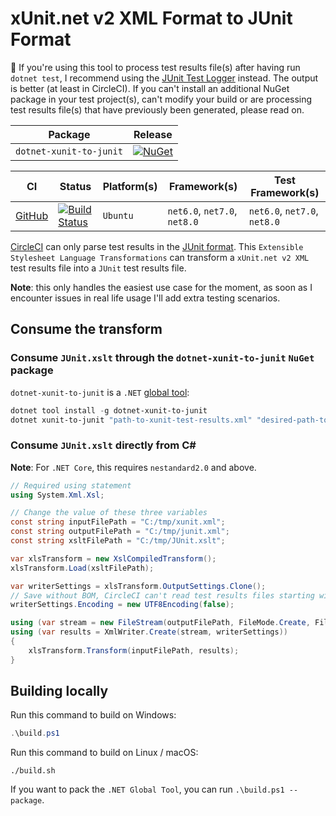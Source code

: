 # xUnit.net v2 XML Format to JUnit Format #

:rotating_light: If you're using this tool to process test results file(s) after having run `dotnet test`, I recommend using the [JUnit Test Logger][junit-logger] instead. The output is better (at least in CircleCI). If you can't install an additional NuGet package in your test project(s), can't modify your build or are processing test results file(s) that have previously been generated, please read on.

| Package                 | Release                                          |
| ----------------------- | ------------------------------------------------ |
| `dotnet-xunit-to-junit` | [![NuGet][nuget-tool-badge]][nuget-tool-command] |

| CI                       | Status                                                   | Platform(s) | Framework(s)                 | Test Framework(s)            |
| ------------------------ | -------------------------------------------------------- | ----------- | ---------------------------- | ---------------------------- |
| [GitHub][github-actions] | [![Build Status][github-actions-shield]][github-actions] | `Ubuntu`    | `net6.0`, `net7.0`, `net8.0` | `net6.0`, `net7.0`, `net8.0` |

[CircleCI][circle-ci] can only parse test results in the [JUnit format][junit-format]. This `Extensible Stylesheet Language Transformations` can transform a `xUnit.net v2 XML` test results file into a `JUnit` test results file.

**Note**: this only handles the easiest use case for the moment, as soon as I encounter issues in real life usage I'll add extra testing scenarios.

## Consume the transform ##

### Consume `JUnit.xslt` through the `dotnet-xunit-to-junit` `NuGet` package ###

`dotnet-xunit-to-junit` is a `.NET` [global tool][dotnet-global-tools]:

```powershell
dotnet tool install -g dotnet-xunit-to-junit
dotnet xunit-to-junit "path-to-xunit-test-results.xml" "desired-path-to-junit-test-results.xml"
```

### Consume `JUnit.xslt` directly from C# ###

**Note**: For `.NET Core`, this requires `nestandard2.0` and above.

```csharp
// Required using statement
using System.Xml.Xsl;

// Change the value of these three variables
const string inputFilePath = "C:/tmp/xunit.xml";
const string outputFilePath = "C:/tmp/junit.xml";
const string xsltFilePath = "C:/tmp/JUnit.xslt";

var xlsTransform = new XslCompiledTransform();
xlsTransform.Load(xsltFilePath);

var writerSettings = xlsTransform.OutputSettings.Clone();
// Save without BOM, CircleCI can't read test results files starting with a BOM
writerSettings.Encoding = new UTF8Encoding(false);

using (var stream = new FileStream(outputFilePath, FileMode.Create, FileAccess.Write))
using (var results = XmlWriter.Create(stream, writerSettings))
{
    xlsTransform.Transform(inputFilePath, results);
}
```

## Building locally ##

Run this command to build on Windows:

```powershell
.\build.ps1
```

Run this command to build on Linux / macOS:

```shell
./build.sh
```

If you want to pack the `.NET Global Tool`, you can run `.\build.ps1 --package`.

[github-actions]: https://github.com/gabrielweyer/xunit-to-junit/actions/workflows/build.yml
[github-actions-shield]: https://github.com/gabrielweyer/xunit-to-junit/actions/workflows/build.yml/badge.svg
[circle-ci]: https://circleci.com/
[junit-format]: http://llg.cubic.org/docs/junit/
[nuget-tool-badge]: https://img.shields.io/nuget/v/dotnet-xunit-to-junit.svg?label=NuGet
[nuget-tool-command]: https://www.nuget.org/packages/dotnet-xunit-to-junit
[dotnet-global-tools]: https://docs.microsoft.com/en-us/dotnet/core/tools/global-tools
[junit-logger]: https://github.com/spekt/junit.testlogger
